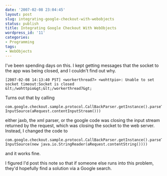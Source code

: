 ```yaml
---
date: '2007-02-08 23:04:45'
layout: post
slug: integrating-google-checkout-with-webobjects
status: publish
title: Integrating Google Checkout With WebObjects
wordpress_id: '11'
categories:
- Programming
tags: 
- WebObjects
---
```


I've been spending days on this. I kept getting messages that the socket to the app was being closed, and I couldn't find out why. 




	[2007-02-08 14:13:40 PST] <workerthread7> <wohttpio>: Unable to set socket timeout:Socket is closed  
	&lt;/wohttpio&gt;&lt;/workerthread7&gt;

Turns out that by calling


	com.google.checkout.sample.protocol.CallBackParser.getInstance().parseToJAXB(new InputSource(aRequest.contentInputStream()))


either jaxb, the xml parser, or the google code was closing the input stream returned by the request, which was closing the socket to the web server. Instead, I changed the code to

	com.google.checkout.sample.protocol.CallBackParser.getInstance().parseToJAXB(new InputSource(new java.io.StringReader(aRequest.contentString())))

and it works fine.

I figured I'd post this note so that if someone else runs into this problem, they'd hopefully find a solution via a Google search.
